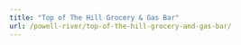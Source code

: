 ```yaml
---
title: "Top of The Hill Grocery & Gas Bar"
url: /powell-river/top-of-the-hill-grocery-and-gas-bar/
---
```

